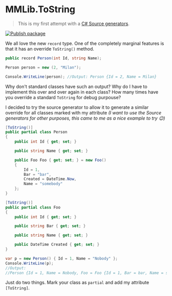 # MMLib.ToString

> This is my first attempt with a [C# Source generators](https://devblogs.microsoft.com/dotnet/introducing-c-source-generators/).

[![Publish package](https://github.com/Burgyn/MMLib.ToString/actions/workflows/deploy.yml/badge.svg)](https://github.com/Burgyn/MMLib.ToString/actions/workflows/deploy.yml)

We all love the new `record` type. One of the completely marginal features is that it has an override `ToString()` method.

```csharp
public record Person(int Id, string Name);

Person person = new (2, "Milan");

Console.WriteLine(person); //Output: Person {Id = 2, Name = Milan}
```

Why don't standard classes have such an output? Why do I have to implement this over and over again in each class? How many times have you override a standard `ToString` for debug purpouse?

I decided to try the source generator to allow it to generate a similar override for all classes marked with my attribute *(I want to use the Source generators for other purposes, this came to me as a nice example to try 😉)*

```csharp
[ToString()]
public partial class Person
{
    public int Id { get; set; }

    public string Name { get; set; }

    public Foo Foo { get; set; } = new Foo()
    {
        Id = 1,
        Bar = "bar",
        Created = DateTime.Now,
        Name = "somebody"
    };
}

[ToString()]
public partial class Foo
{
    public int Id { get; set; }

    public string Bar { get; set; }

    public string Name { get; set; }

    public DateTime Created { get; set; }
}

var p = new Person() { Id = 1, Name = "Nobody" };
Console.WriteLine(p); 
//Output:
//Person {Id = 1, Name = Nobody, Foo = Foo {Id = 1, Bar = bar, Name = somebody, Created = 24. 4. 2021 20:39:04}}
```

Just do two things. Mark your class as `partial` and add my attribute `[ToString]`.
